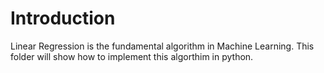# Introduction 
Linear Regression is the fundamental algorithm in Machine Learning. This folder will show how to implement this algorthim in python. 
